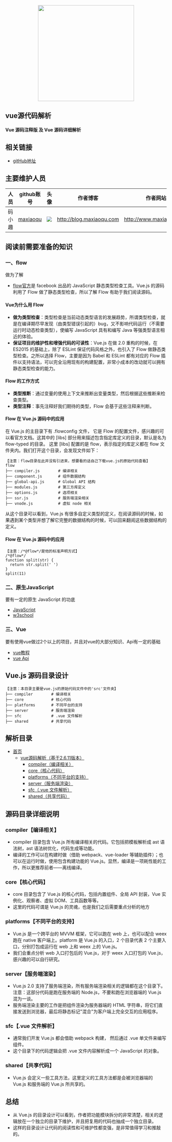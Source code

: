 <p align="center">
    <a href="http://www.maxiaoqu.com/">
        <img width="300" src="http://www.maxiaoqu.com/maxiaoqu.png">
    </a>
</p>

<h2>
    vue源代码解析
    <h4>Vue 源码注释版 及 Vue 源码详细解析</h4>
</h2>

## 相关链接
- [gitHub地址](https://github.com/maxiaoqu/sourceCode-analyzing)

## 主要维护人员
|人员|github账号|头像|作者博客|作者网站|联系邮箱|
|---|---|---|---|---|---|
|码小趣|[maxiaoqu](https://github.com/maxiaoqu) |  ![](https://avatars1.githubusercontent.com/u/25891598?s=60&v=4)|http://blog.maxiaoqu.com|http://www.maxiaoqu.com|maxiaoqu@gmail.com

## 阅读前需要准备的知识
### 一、flow
做为了解
- [flow官方](https://flow.org/en/docs/getting-started/)是 facebook 出品的 JavaScript 静态类型检查工具。Vue.js 的源码利用了 Flow 做了静态类型检查，所以了解 Flow 有助于我们阅读源码。

#### Vue为什么用 Flow
- **做为类型检查**：类型检查是当前动态类型语言的发展趋势，所谓类型检查，就是在编译期尽早发现（由类型错误引起的）bug，又不影响代码运行（不需要运行时动态检查类型），使编写 JavaScript 具有和编写 Java 等强类型语言相近的体验。
- **保证项目的维护性和增强代码的可读性**：Vue.js 在做 2.0 重构的时候，在 ES2015 的基础上，除了 ESLint 保证代码风格之外，也引入了 Flow 做静态类型检查。之所以选择 Flow，主要是因为 Babel 和 ESLint 都有对应的 Flow 插件以支持语法，可以完全沿用现有的构建配置，非常小成本的改动就可以拥有静态类型检查的能力。

#### Flow 的工作方式
- **类型推断**：通过变量的使用上下文来推断出变量类型，然后根据这些推断来检查类型。
- **类型注释**：事先注释好我们期待的类型，Flow 会基于这些注释来判断。

#### Flow 在 Vue.js 源码中的应用
在 Vue.js 的主目录下有 .flowconfig 文件， 它是 Flow 的配置文件，感兴趣的可以看官方文档。这其中的 [libs] 部分用来描述包含指定库定义的目录，默认是名为 flow-typed 的目录。
这里 [libs] 配置的是 flow，表示指定的库定义都在 flow 文件夹内。我们打开这个目录，会发现文件如下：
```shell
【注意：flow目录在此并没有引进来，想要看的话自己下载vue.js的原始代码查看】
flow
├── compiler.js        # 编译相关
├── component.js       # 组件数据结构
├── global-api.js      # Global API 结构
├── modules.js         # 第三方库定义
├── options.js         # 选项相关
├── ssr.js             # 服务端渲染相关
├── vnode.js           # 虚拟 node 相关
```
从这个目录可以看到，Vue.js 有很多自定义类型的定义，在阅读源码的时候，如果遇到某个类型并想了解它完整的数据结构的时候，可以回来翻阅这些数据结构的定义。 

#### Flow 在 Vue.js 源码中的应用
```shell
【注意：/*@flow*/是他的标准声明方式】
/*@flow*/
function split(str) {
  return str.split(' ')
}
split(11)  
```

### 二、原生JavaScript
要有一定的原生 JavaScript 的功底
- [JavaScript](https://developer.mozilla.org/zh-CN/docs/Web/JavaScript)
- [w3school](https://www.w3school.com.cn/js/index.asp)


### 三、Vue
要有使用vue做过2个以上的项目，并且对vue的大部分知识、Api有一定的基础
- [vue教程](https://cn.vuejs.org/v2/guide/)
- [vue Api](https://cn.vuejs.org/v2/api/)

## Vue.js 源码目录设计
```shell
【注意：本目录主要是vue.js的原始代码文件中的'src'文件夹】
├── compiler        # 编译相关 
├── core            # 核心代码 
├── platforms       # 不同平台的支持
├── server          # 服务端渲染
├── sfc             # .vue 文件解析
├── shared          # 共享代码
```

## 解析目录
- [首页](/)
    - [vue源码解析（基于2.6.11版本）](/vue-2.x（2.6.11）)
        - [compiler（编译相关）](/vue-2.x（2.6.11）/compiler)
        - [core（核心代码）](/vue-2.x（2.6.11）/core)
        - [platforms（不同平台的支持）](/vue-2.x（2.6.11）/platforms)
        - [server（服务端渲染）](/vue-2.x（2.6.11）/server)
        - [sfc（.vue 文件解析）](/vue-2.x（2.6.11）/sfc)
        - [shared（共享代码）](/vue-2.x（2.6.11）/shared)


## 源码目录详细说明
### compiler【编译相关】
* compiler 目录包含 Vue.js 所有编译相关的代码。它包括把模板解析成 ast 语法树，ast 语法树优化，代码生成等功能。
* 编译的工作可以在构建时做（借助 webpack、vue-loader 等辅助插件）；也可以在运行时做，使用包含构建功能的 Vue.js。显然，编译是一项耗性能的工作，所以更推荐前者——离线编译。

### core【核心代码】
* core 目录包含了 Vue.js 的核心代码，包括内置组件、全局 API 封装，Vue 实例化、观察者、虚拟 DOM、工具函数等等。
* 这里的代码可谓是 Vue.js 的灵魂，也是我们之后需要重点分析的地方

### platforms【不同平台的支持】
* Vue.js 是一个跨平台的 MVVM 框架，它可以跑在 web 上，也可以配合 weex 跑在 native 客户端上。platform 是 Vue.js 的入口，2 个目录代表 2 个主要入口，分别打包成运行在 web 上和 weex 上的 Vue.js。
* 我们会重点分析 web 入口打包后的 Vue.js，对于 weex 入口打包的 Vue.js，感兴趣的可以自行研究。

### server【服务端渲染】
* Vue.js 2.0 支持了服务端渲染，所有服务端渲染相关的逻辑都在这个目录下。注意：这部分代码是跑在服务端的 Node.js，不要和跑在浏览器端的 Vue.js 混为一谈。
* 服务端渲染主要的工作是把组件渲染为服务器端的 HTML 字符串，将它们直接发送到浏览器，最后将静态标记"混合"为客户端上完全交互的应用程序。

### sfc【.vue 文件解析】
* 通常我们开发 Vue.js 都会借助 webpack 构建， 然后通过 .vue 单文件来编写组件。
* 这个目录下的代码逻辑会把 .vue 文件内容解析成一个 JavaScript 的对象。

### shared【共享代码】
* Vue.js 会定义一些工具方法，这里定义的工具方法都是会被浏览器端的 Vue.js 和服务端的 Vue.js 所共享的。

## 总结
* 从 Vue.js 的目录设计可以看到，作者把功能模块拆分的非常清楚，相关的逻辑放在一个独立的目录下维护，并且把复用的代码也抽成一个独立目录。
* 这样的目录设计让代码的阅读性和可维护性都变强，是非常值得学习和推敲的。